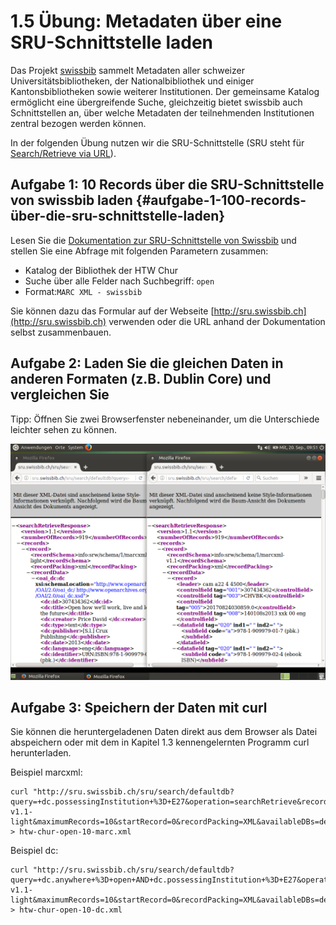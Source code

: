 # 1.5 Übung: Metadaten über eine SRU-Schnittstelle laden

Das Projekt [swissbib](https://www.swissbib.ch) sammelt Metadaten aller schweizer Universitätsbibliotheken, der Nationalbibliothek und einiger Kantonsbibliotheken sowie weiterer Institutionen. Der gemeinsame Katalog ermöglicht eine übergreifende Suche, gleichzeitig bietet swissbib auch Schnittstellen an, über welche Metadaten der teilnehmenden Institutionen zentral bezogen werden können.

In der folgenden Übung nutzen wir die SRU-Schnittstelle \(SRU steht für [Search/Retrieve via URL](http://www.loc.gov/standards/sru/)\).

## Aufgabe 1: 10 Records über die SRU-Schnittstelle von swissbib laden {#aufgabe-1-100-records-über-die-sru-schnittstelle-laden}

Lesen Sie die [Dokumentation zur SRU-Schnittstelle von Swissbib](http://www.swissbib.org/wiki/index.php?title=SRU) und stellen Sie eine Abfrage mit folgenden Parametern zusammen:

* Katalog der Bibliothek der HTW Chur
* Suche über alle Felder nach Suchbegriff: `open`
* Format:`MARC XML - swissbib`

Sie können dazu das Formular auf der Webseite [http://sru.swissbib.ch](http://sru.swissbib.ch) verwenden oder die URL anhand der Dokumentation selbst zusammenbauen.

## Aufgabe 2: Laden Sie die gleichen Daten in anderen Formaten \(z.B. Dublin Core\) und vergleichen Sie

Tipp: Öffnen Sie zwei Browserfenster nebeneinander, um die Unterschiede leichter sehen zu können.

![](/images/swissbib-sru.png)

## Aufgabe 3: Speichern der Daten mit curl

Sie können die heruntergeladenen Daten direkt aus dem Browser als Datei abspeichern oder mit dem in Kapitel 1.3 kennengelernten Programm curl herunterladen.

Beispiel marcxml:

```
curl "http://sru.swissbib.ch/sru/search/defaultdb?query=+dc.possessingInstitution+%3D+E27&operation=searchRetrieve&recordSchema=info%3Asrw%2Fschema%2F1%2Fmarcxml-v1.1-light&maximumRecords=10&startRecord=0&recordPacking=XML&availableDBs=defaultdb&sortKeys=Submit+query"  > htw-chur-open-10-marc.xml
```

Beispiel dc:

```
curl "http://sru.swissbib.ch/sru/search/defaultdb?query=+dc.anywhere+%3D+open+AND+dc.possessingInstitution+%3D+E27&operation=searchRetrieve&recordSchema=info%3Asru%2Fschema%2F1%2Fdc-v1.1-light&maximumRecords=10&startRecord=0&recordPacking=XML&availableDBs=defaultdb&sortKeys=Submit+query" > htw-chur-open-10-dc.xml
```



